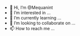 - 👋 Hi, I’m @Mequanint
- 👀 I’m interested in ...
- 🌱 I’m currently learning ...
- 💞️ I’m looking to collaborate on ...
- 📫 How to reach me ...

<!---
Mequanint/Mequanint is a ✨ special ✨ repository because its `README.md` (this file) appears on your GitHub profile.
You can click the Preview link to take a look at your changes.
--->

